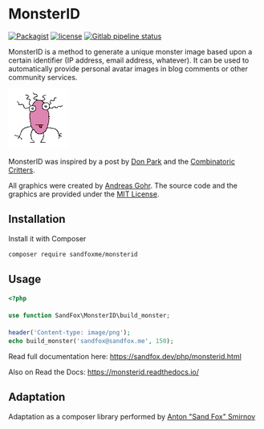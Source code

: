 # MonsterID

[![Packagist](https://img.shields.io/packagist/v/sandfoxme/monsterid.svg?style=flat-square)](https://packagist.org/packages/sandfoxme/monsterid)
[![license](https://img.shields.io/github/license/sandfoxme/monsterid.svg?style=flat-square)](https://opensource.org/licenses/MIT)
[![Gitlab pipeline status](https://img.shields.io/gitlab/pipeline/sandfox/monsterid/master.svg?style=flat-square)](https://gitlab.com/sandfox/monsterid/-/pipelines)

MonsterID is a method to generate a unique monster image based upon a certain identifier
(IP address, email address, whatever).
It can be used to automatically provide personal avatar images in blog comments or other community services.

![Monster Example](docs/images/example.png)

MonsterID was inspired by a post by [Don Park] and the [Combinatoric Critters].

All graphics were created by [Andreas Gohr].
The source code and the graphics are provided under the [MIT License].

## Installation

Install it with Composer

```bash
composer require sandfoxme/monsterid
```

## Usage

```php
<?php

use function SandFox\MonsterID\build_monster;

header('Content-type: image/png');
echo build_monster('sandfox@sandfox.me', 150);
```

Read full documentation here: <https://sandfox.dev/php/monsterid.html>

Also on Read the Docs: <https://monsterid.readthedocs.io/>

## Adaptation

Adaptation as a composer library performed by [Anton "Sand Fox" Smirnov][SandFox]

[Don Park]:               http://www.docuverse.com/blog/donpark/2007/01/18/visual-security-9-block-ip-identification
[Combinatoric Critters]:  http://www.levitated.net/bones/walkingFaces/index.html
[Andreas Gohr]:           http://www.splitbrain.org
[MIT License]:            https://opensource.org/licenses/MIT
[SandFox]:                https://sandfox.me/
